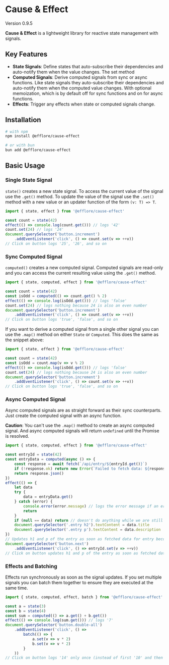 # Cause & Effect

Version 0.9.5

**Cause & Effect** is a lightweight library for reactive state management with signals.

## Key Features

* **State Signals**: Define states that auto-subscribe their dependencies and auto-notify them when the value changes. The set method
* **Computed Signals**: Derive computed signals from sync or async functions. Like state signals they auto-subscribe their dependencies and auto-notify them when the computed value changes. With optional memoization, which is by default off for sync functions and on for async functions.
* **Effects**: Trigger any effects when state or computed signals change.

## Installation

```bash
# with npm
npm install @efflore/cause-effect

# or with bun
bun add @efflore/cause-effect
```

## Basic Usage

### Single State Signal

`state()` creates a new state signal. To access the current value of the signal use the `.get()` method. To update the value of the signal use the `.set()` method with a new value or an updater function of the form `(v: T) => T`.

```js
import { state, effect } from '@efflore/cause-effect'

const count = state(42)
effect(() => console.log(count.get())) // logs '42'
count.set(24) // logs '24'
document.querySelector('button.increment')
    .addEventListener('click', () => count.set(v => ++v))
// Click on button logs '25', '26', and so on
```

### Sync Computed Signal

`computed()` creates a new computed signal. Computed signals are read-only and you can access the current resulting value using the `.get()` method.

```js
import { state, computed, effect } from '@efflore/cause-effect'

const count = state(42)
const isOdd = computed(() => count.get() % 2)
effect(() => console.log(isOdd.get())) // logs 'false'
count.set(24) // logs nothing because 24 is also an even number
document.querySelector('button.increment')
    .addEventListener('click', () => count.set(v => ++v))
// Click on button logs 'true', 'false', and so on
```

If you want to derive a computed signal from a single other signal you can use the `.map()` method on either `State` or `Computed`. This does the same as the snippet above:

```js
import { state, effect } from '@efflore/cause-effect'

const count = state(42)
const isOdd = count.map(v => v % 2)
effect(() => console.log(isOdd.get())) // logs 'false'
count.set(24) // logs nothing because 24 is also an even number
document.querySelector('button.increment')
    .addEventListener('click', () => count.set(v => ++v))
// Click on button logs 'true', 'false', and so on
```

### Async Computed Signal

Async computed signals are as straight forward as their sync counterparts. Just create the computed signal with an async function.

**Caution**: You can't use the `.map()` method to create an async computed signal. And async computed signals will return `undefined` until the Promise is resolved.

```js
import { state, computed, effect } from '@efflore/cause-effect'

const entryId = state(42)
const entryData = computed(async () => {
    const response = await fetch(`/api/entry/${entryId.get()}`)
    if (!response.ok) return new Error(`Failed to fetch data: ${response.statusText}`)
    return response.json()
})
effect(() => {
    let data
    try {
        data = entryData.get()
    } catch (error) {
        console.error(error.message) // logs the error message if an error ocurred
        return
    }
    if (null == data) return // doesn't do anything while we are still waiting for the data
    document.querySelector('.entry h2').textContent = data.title
    document.querySelector('.entry p').textContent = data.description
})
// Updates h1 and p of the entry as soon as fetched data for entry becomes available
document.querySelector('button.next')
    .addEventListener('click', () => entryId.set(v => ++v))
// Click on button updates h1 and p of the entry as soon as fetched data for the next entry is loaded
```

### Effects and Batching

Effects run synchronously as soon as the signal updates. If you set multiple signals you can batch them together to ensure they are executed at the same time.

```js
import { state, computed, effect, batch } from '@efflore/cause-effect'

const a = state(3)
const b = state(4)
const sum = computed(() => a.get() + b.get())
effect(() => console.log(sum.get())) // logs '7'
document.querySelector('button.double-all')
    .addEventListener('click', () =>
        batch(() => {
            a.set(v => v * 2)
            b.set(v => v * 2)
        }
    ))
// Click on button logs '14' only once (instead of first '10' and then '14' without batch)
```